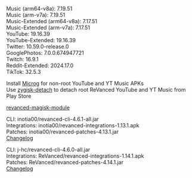 Music (arm64-v8a): 7.19.51  
Music (arm-v7a): 7.19.51  
Music-Extended (arm64-v8a): 7.17.51  
Music-Extended (arm-v7a): 7.17.51  
YouTube: 19.16.39  
YouTube-Extended: 19.16.39  
Twitter: 10.59.0-release.0  
GooglePhotos: 7.0.0.674947721  
Twitch: 16.9.1  
Reddit-Extended: 2024.17.0  
TikTok: 32.5.3  

Install [Microg](https://github.com/ReVanced/GmsCore/releases) for non-root YouTube and YT Music APKs  
Use [zygisk-detach](https://github.com/j-hc/zygisk-detach) to detach root ReVanced YouTube and YT Music from Play Store  

[revanced-magisk-module](https://github.com/j-hc/revanced-magisk-module)
  
CLI: inotia00/revanced-cli-4.6.1-all.jar  
Integrations: inotia00/revanced-integrations-1.13.1.apk  
Patches: inotia00/revanced-patches-4.13.1.jar  
[Changelog](https://github.com/inotia00/revanced-patches/releases/tag/v4.13.1)

CLI: j-hc/revanced-cli-4.6.0-all.jar  
Integrations: ReVanced/revanced-integrations-1.14.1.apk  
Patches: ReVanced/revanced-patches-4.14.1.jar  
[Changelog](https://github.com/ReVanced/revanced-patches/releases/tag/v4.14.1)  
